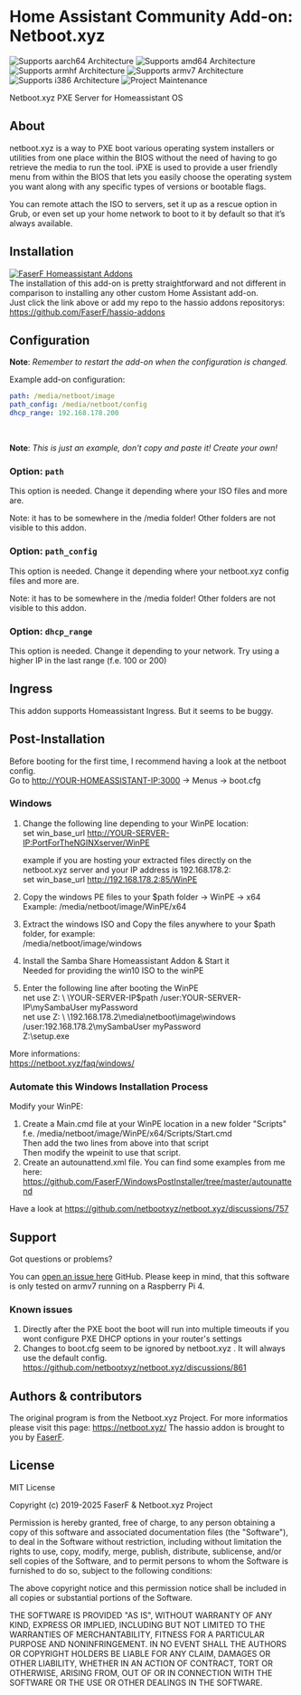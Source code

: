 # Home Assistant Community Add-on: Netboot.xyz
![Supports aarch64 Architecture][aarch64-shield] ![Supports amd64 Architecture][amd64-shield] ![Supports armhf Architecture][armhf-shield] ![Supports armv7 Architecture][armv7-shield] ![Supports i386 Architecture][i386-shield]
![Project Maintenance][maintenance-shield]

Netboot.xyz PXE Server for Homeassistant OS

## About

netboot.xyz is a way to PXE boot various operating system installers or utilities from one place within the BIOS without the need of having to go retrieve the media to run the tool. iPXE is used to provide a user friendly menu from within the BIOS that lets you easily choose the operating system you want along with any specific types of versions or bootable flags.

You can remote attach the ISO to servers, set it up as a rescue option in Grub, or even set up your home network to boot to it by default so that it’s always available.

## Installation

[![FaserF Homeassistant Addons](https://my.home-assistant.io/badges/supervisor_add_addon_repository.svg)](https://my.home-assistant.io/redirect/supervisor_add_addon_repository/?repository_url=https%3A%2F%2Fgithub.com%2FFaserF%2Fhassio-addons)
<br />
The installation of this add-on is pretty straightforward and not different in comparison to installing any other custom Home Assistant add-on.<br />
Just click the link above or add my repo to the hassio addons repositorys: <https://github.com/FaserF/hassio-addons>

## Configuration

**Note**: _Remember to restart the add-on when the configuration is changed._

Example add-on configuration:

```yaml
path: /media/netboot/image
path_config: /media/netboot/config
dhcp_range: 192.168.178.200
```
<br />

**Note**: _This is just an example, don't copy and paste it! Create your own!_

### Option: `path`

This option is needed. Change it depending where your ISO files and more are.

Note: it has to be somewhere in the /media folder! Other folders are not visible to this addon.

### Option: `path_config`

This option is needed. Change it depending where your netboot.xyz config files and more are.

Note: it has to be somewhere in the /media folder! Other folders are not visible to this addon.

### Option: `dhcp_range`

This option is needed. Change it depending to your network. Try using a higher IP in the last range (f.e. 100 or 200)

## Ingress

This addon supports Homeassistant Ingress. But it seems to be buggy.

## Post-Installation
Before booting for the first time, I recommend having a look at the netboot config.<br />
Go to <http://YOUR-HOMEASSISTANT-IP:3000> -> Menus -> boot.cfg<br />

### Windows
1. Change the following line depending to your WinPE location: <br />
   set win_base_url <http://YOUR-SERVER-IP:PortForTheNGINXserver/WinPE> <br />

   example if you are hosting your extracted files directly on the netboot.xyz server and your IP address is 192.168.178.2: <br />
   set win_base_url <http://192.168.178.2:85/WinPE> <br />

2. Copy the windows PE files to your $path folder -> WinPE -> x64<br />
   Example: /media/netboot/image/WinPE/x64<br />

3. Extract the windows ISO and Copy the files anywhere to your $path folder, for example:<br />
   /media/netboot/image/windows<br />

4. Install the Samba Share Homeassistant Addon & Start it<br />
   Needed for providing the win10 ISO to the winPE<br />

5. Enter the following line after booting the WinPE<br />
net use Z: \ \YOUR-SERVER-IP\$path /user:YOUR-SERVER-IP\mySambaUser myPassword<br />
net use Z: \ \192.168.178.2\media\netboot\image\windows /user:192.168.178.2\mySambaUser myPassword<br />
Z:\setup.exe <br />

More informations: <br />
<https://netboot.xyz/faq/windows/>

### Automate this Windows Installation Process

Modify your WinPE:<br />
1. Create a Main.cmd file at your WinPE location in a new folder "Scripts" <br />
   f.e. /media/netboot/image/WinPE/x64/Scripts/Start.cmd<br />
   Then add the two lines from above into that script<br />
   Then modify the wpeinit to use that script.
2. Create an autounattend.xml file. You can find some examples from me here: <https://github.com/FaserF/WindowsPostInstaller/tree/master/autounattend><br />

Have a look at <https://github.com/netbootxyz/netboot.xyz/discussions/757><br />

## Support

Got questions or problems?

You can [open an issue here][issue] GitHub.
Please keep in mind, that this software is only tested on armv7 running on a Raspberry Pi 4.

### Known issues
1. Directly after the PXE boot the boot will run into multiple timeouts if you wont configure PXE DHCP options in your router's settings<br />
2. Changes to boot.cfg seem to be ignored by netboot.xyz . It will always use the default config. <https://github.com/netbootxyz/netboot.xyz/discussions/861> <br />

## Authors & contributors

The original program is from the Netboot.xyz Project. For more informatios please visit this page: <https://netboot.xyz/>
The hassio addon is brought to you by [FaserF].

## License

MIT License

Copyright (c) 2019-2025 FaserF & Netboot.xyz Project

Permission is hereby granted, free of charge, to any person obtaining a copy
of this software and associated documentation files (the "Software"), to deal
in the Software without restriction, including without limitation the rights
to use, copy, modify, merge, publish, distribute, sublicense, and/or sell
copies of the Software, and to permit persons to whom the Software is
furnished to do so, subject to the following conditions:

The above copyright notice and this permission notice shall be included in all
copies or substantial portions of the Software.

THE SOFTWARE IS PROVIDED "AS IS", WITHOUT WARRANTY OF ANY KIND, EXPRESS OR
IMPLIED, INCLUDING BUT NOT LIMITED TO THE WARRANTIES OF MERCHANTABILITY,
FITNESS FOR A PARTICULAR PURPOSE AND NONINFRINGEMENT. IN NO EVENT SHALL THE
AUTHORS OR COPYRIGHT HOLDERS BE LIABLE FOR ANY CLAIM, DAMAGES OR OTHER
LIABILITY, WHETHER IN AN ACTION OF CONTRACT, TORT OR OTHERWISE, ARISING FROM,
OUT OF OR IN CONNECTION WITH THE SOFTWARE OR THE USE OR OTHER DEALINGS IN THE
SOFTWARE.

[maintenance-shield]: https://img.shields.io/maintenance/yes/2025.svg
[aarch64-shield]: https://img.shields.io/badge/aarch64-yes-green.svg
[amd64-shield]: https://img.shields.io/badge/amd64-yes-green.svg
[armhf-shield]: https://img.shields.io/badge/armhf-yes-green.svg
[armv7-shield]: https://img.shields.io/badge/armv7-yes-green.svg
[i386-shield]: https://img.shields.io/badge/i386-yes-green.svg
[FaserF]: https://github.com/FaserF/
[issue]: https://github.com/FaserF/hassio-addons/issues